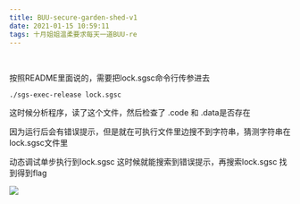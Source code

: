 ```yaml
---
title: BUU-secure-garden-shed-v1
date: 2021-01-15 10:59:11
tags: 十月姐姐温柔要求每天一道BUU-re
---
```


​	<!-- more -->

按照README里面说的，需要把lock.sgsc命令行传参进去

```text
./sgs-exec-release lock.sgsc
```

这时候分析程序，读了这个文件，然后检查了 .code 和 .data是否存在

因为运行后会有错误提示，但是就在可执行文件里边搜不到字符串，猜测字符串在lock.sgsc文件里

动态调试单步执行到lock.sgsc  这时候就能搜索到错误提示，再搜索lock.sgsc 找到得到flag

![](../picture/a.png)











